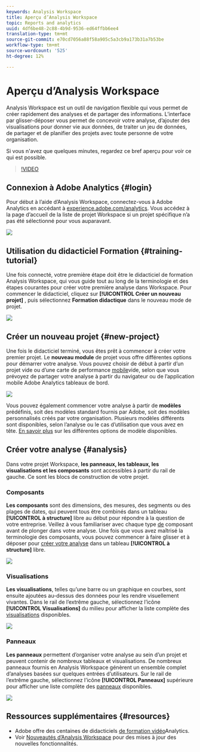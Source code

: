 ```yaml
---
keywords: Analysis Workspace
title: Aperçu d’Analysis Workspace
topic: Reports and analytics
uuid: 4df6be48-2c88-4b9d-9536-ed64ffbb6ee4
translation-type: tm+mt
source-git-commit: e70cd7056a88f58a905c5a3cb9a173b31a7b53be
workflow-type: tm+mt
source-wordcount: '525'
ht-degree: 12%

---
```



# Aperçu d’Analysis Workspace

Analysis Workspace est un outil de navigation flexible qui vous permet de créer rapidement des analyses et de partager des informations. L’interface par glisser-déposer vous permet de concevoir votre analyse, d’ajouter des visualisations pour donner vie aux données, de traiter un jeu de données, de partager et de planifier des projets avec toute personne de votre organisation.

Si vous n&#39;avez que quelques minutes, regardez ce bref aperçu pour voir ce qui est possible.

>[!VIDEO](https://video.tv.adobe.com/v/26266/?quality=12)

## Connexion à Adobe Analytics {#login}

Pour début à l’aide d’Analysis Workspace, connectez-vous à Adobe Analytics en accédant à [experience.adobe.com/analytics](http://experience.adobe.com/analytics). Vous accédez à la page d’accueil de la liste de projet Workspace si un projet spécifique n’a pas été sélectionné pour vous auparavant.

![](assets/login-analytics.png)

## Utilisation du didacticiel Formation {#training-tutorial}

Une fois connecté, votre première étape doit être le didacticiel de formation Analysis Workspace, qui vous guide tout au long de la terminologie et des étapes courantes pour créer votre première analyse dans Workspace. Pour commencer le didacticiel, cliquez sur **[!UICONTROL Créer un nouveau projet]** , puis sélectionnez **Formation didactique** dans le nouveau mode de projet.

![](assets/training-tutorial.png)

## Créer un nouveau projet {#new-project}

Une fois le didacticiel terminé, vous êtes prêt à commencer à créer votre premier projet. Le **nouveau module** de projet vous offre différentes options pour démarrer votre analyse. Vous pouvez choisir de début à partir d’un projet vide ou d’une carte de performance [mobile](https://docs.adobe.com/content/help/fr-FR/analytics/analyze/mobapp/curator.html)vide, selon que vous prévoyez de partager votre analyse à partir du navigateur ou de l’application mobile Adobe Analytics tableaux de bord.

![](assets/create-new-project.png)

Vous pouvez également commencer votre analyse à partir de **modèles** prédéfinis, soit des modèles standard fournis par Adobe, soit des modèles personnalisés créés par votre organisation. Plusieurs modèles différents sont disponibles, selon l’analyse ou le cas d’utilisation que vous avez en tête. [En savoir plus](https://docs.adobe.com/content/help/fr-FR/analytics/analyze/analysis-workspace/build-workspace-project/starter-projects.html) sur les différentes options de modèle disponibles.

## Créer votre analyse {#analysis}

Dans votre projet Workspace, **les panneaux, les tableaux, les visualisations et les composants** sont accessibles à partir du rail de gauche. Ce sont les blocs de construction de votre projet.

### Composants

**Les composants** sont des dimensions, des mesures, des segments ou des plages de dates, qui peuvent tous être combinés dans un tableau **[!UICONTROL à structure]** libre au début pour répondre à la question de votre entreprise. Veillez à vous familiariser avec chaque type [de](/help/analyze/analysis-workspace/components/analysis-workspace-components.md) composant avant de plonger dans votre analyse. Une fois que vous avez maîtrisé la terminologie des composants, vous pouvez commencer à faire glisser et à déposer pour [créer votre analyse](https://docs.adobe.com/content/help/en/analytics/analyze/analysis-workspace/build-workspace-project/t-freeform-project.html) dans un tableau **[!UICONTROL à structure]** libre.

![](assets/build-components.png)

### Visualisations

**Les visualisations**, telles qu’une barre ou un graphique en courbes, sont ensuite ajoutées au-dessus des données pour les rendre visuellement vivantes. Dans le rail de l’extrême gauche, sélectionnez l’icône **[!UICONTROL Visualisations]** du milieu pour afficher la liste complète des [visualisations](https://docs.adobe.com/content/help/fr-FR/analytics/analyze/analysis-workspace/visualizations/freeform-analysis-visualizations.html) disponibles.

![](assets/build-visualizations.png)

### Panneaux

**Les panneaux** permettent d’organiser votre analyse au sein d’un projet et peuvent contenir de nombreux tableaux et visualisations. De nombreux panneaux fournis en Analysis Workspace génèrent un ensemble complet d’analyses basées sur quelques entrées d’utilisateurs. Sur le rail de l’extrême gauche, sélectionnez l’icône **[!UICONTROL Panneaux]** supérieure pour afficher une liste complète des [panneaux](https://docs.adobe.com/content/help/en/analytics/analyze/analysis-workspace/panels/panels.html) disponibles.

![](assets/build-panels.png)

## Ressources supplémentaires {#resources}

* Adobe offre des centaines de didacticiels [de formation vidéo](https://docs.adobe.com/content/help/en/analytics-learn/tutorials/overview.html)Analytics.
* Voir [Nouveautés d’Analysis Workspace](/help/analyze/analysis-workspace/new-features-in-analysis-workspace.md) pour des mises à jour des nouvelles fonctionnalités.
